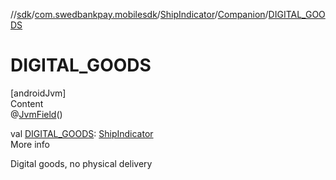 //[sdk](../../../../index.md)/[com.swedbankpay.mobilesdk](../../index.md)/[ShipIndicator](../index.md)/[Companion](index.md)/[DIGITAL_GOODS](-d-i-g-i-t-a-l_-g-o-o-d-s.md)



# DIGITAL_GOODS  
[androidJvm]  
Content  
@[JvmField](https://kotlinlang.org/api/latest/jvm/stdlib/kotlin.jvm/-jvm-field/index.html)()  
  
val [DIGITAL_GOODS](-d-i-g-i-t-a-l_-g-o-o-d-s.md): [ShipIndicator](../index.md)  
More info  


Digital goods, no physical delivery

  



